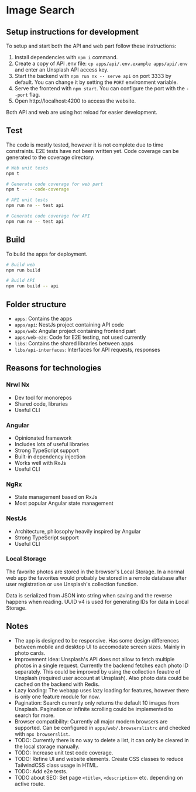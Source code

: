 # Image Search

## Setup instructions for development

To setup and start both the API and web part follow these instructions:

1. Install dependencies with `npm i` command.
2. Create a copy of API .env file: `cp apps/api/.env.example apps/api/.env` and enter an Unsplash API access key.
3. Start the backend with `npm run nx -- serve api` on port 3333 by default. You can change it by setting the `PORT` environment variable.
4. Serve the frontend with `npm start`. You can configure the port with the `--port` flag.
5. Open http://localhost:4200 to access the website.

Both API and web are using hot reload for easier development.

## Test

The code is mostly tested, however it is not complete due to time constraints. E2E tests have not been written yet.
Code coverage can be generated to the coverage directory.

```sh
# Web unit tests
npm t

# Generate code coverage for web part
npm t -- --code-coverage

# API unit tests
npm run nx -- test api

# Generate code coverage for API
npm run nx -- test api
```

## Build

To build the apps for deployment.

```sh
# Build web
npm run build

# Build API
npm run build -- api
```

## Folder structure

- `apps`: Contains the apps
- `apps/api`: NestJs project containing API code
- `apps/web`: Angular project containing frontend part
- `apps/web-e2e`: Code for E2E testing, not used currently
- `libs`: Contains the shared libraries between apps
- `libs/api-interfaces`: Interfaces for API requests, responses

## Reasons for technologies

### Nrwl Nx

- Dev tool for monorepos
- Shared code, libraries
- Useful CLI

### Angular

- Opinionated framework
- Includes lots of useful libraries
- Strong TypeScript support
- Built-in dependency injection
- Works well with RxJs
- Useful CLI

### NgRx

- State management based on RxJs
- Most popular Angular state management

### NestJs

- Architecture, philosophy heavily inspired by Angular
- Strong TypeScript support
- Useful CLI

### Local Storage

The favorite photos are stored in the browser's Local Storage. In a normal web app the favorites would probably be stored in a remote database after user registration or use Unsplash's collection function.

Data is serialized from JSON into string when saving and the reverse happens when reading. UUID v4 is used for generating IDs for data in Local Storage.

## Notes

- The app is designed to be responsive. Has some design differences between mobile and desktop UI to accomodate screen sizes. Mainly in photo cards.
- Improvement idea: Unsplash's API does not allow to fetch multiple photos in a single request. Currently the backend fetches each photo ID separately. This could be improved by using the collection feautre of Unsplash (required user account at Unsplash). Also photo data could be cached on the backend with Redis.
- Lazy loading: The webapp uses lazy loading for features, however there is only one feature module for now.
- Pagination: Search currently only returns the default 10 images from Unsplash. Pagination or infinite scrolling could be implemented to search for more.
- Browser compatibility: Currently all major modern browsers are supported. Can be configured in `apps/web/.browserslistrc` and checked with `npx browserslist`.
- TODO: Currently there is no way to delete a list, it can only be cleared in the local storage manually.
- TODO: Increase unit test code coverage.
- TODO: Refine UI and website elements. Create CSS classes to reduce TailwindCSS class usage in HTML.
- TODO: Add e2e tests.
- TODO about SEO: Set page `<title>`, `<description>` etc. depending on active route.
